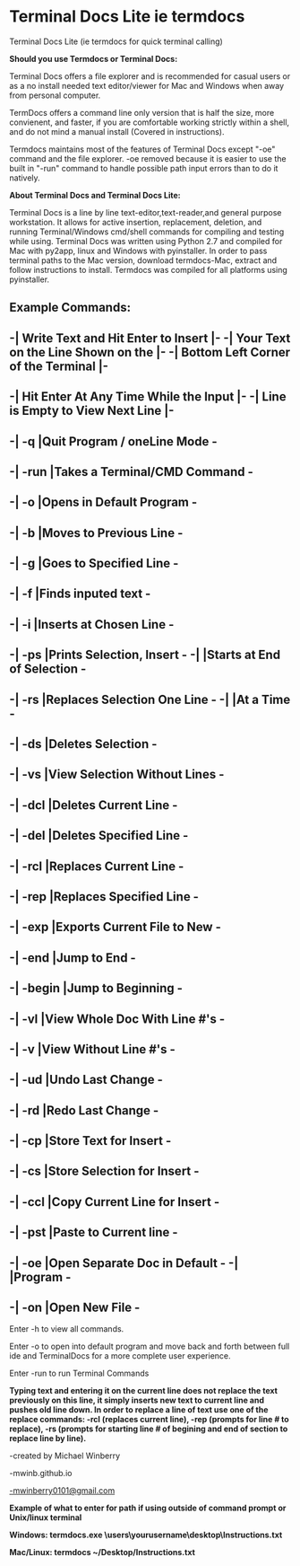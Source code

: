 # Terminal Docs Lite ie termdocs

Terminal Docs Lite (ie termdocs for quick terminal calling)
 
**Should you use Termdocs or Terminal Docs:**
 
Terminal Docs offers a file explorer and is recommended for casual users or as a no install needed text editor/viewer for Mac and Windows when away from personal computer. 
 
TermDocs offers a command line only version that is half the size, more convienent, and faster, if you are comfortable working strictly within a shell, and do not mind a manual install (Covered in instructions). 
 
Termdocs maintains most of the features of Terminal Docs except "-oe" command and the file explorer. -oe removed because it is easier to use the built in "-run" command to handle possible path input errors than to do it natively. 

**About Terminal Docs and Terminal Docs Lite:**
 
Terminal Docs is a line by line text-editor,text-reader,and general purpose workstation. It allows for active insertion, replacement, deletion, and running Terminal/Windows cmd/shell commands for compiling and testing while using. Terminal Docs was written using Python 2.7 and compiled for Mac with py2app, linux and Windows with pyinstaller. In order to pass terminal paths to the Mac version, download termdocs-Mac, extract and follow instructions to install. Termdocs was compiled for all platforms using pyinstaller.

**Example Commands:**
-------------------------------------------
-| Write Text and Hit Enter to Insert    |-
-| Your Text on the Line Shown on the    |-
-| Bottom Left Corner of the Terminal    |-
-------------------------------------------
-| Hit Enter At Any Time While the Input |-
-| Line is Empty to View Next Line       |-
-------------------------------------------
-| -q       |Quit Program / oneLine Mode  -
-------------------------------------------
-| -run     |Takes a Terminal/CMD Command -
-------------------------------------------
-| -o       |Opens in Default Program     -
-------------------------------------------
-| -b       |Moves to Previous Line       -
-------------------------------------------
-| -g       |Goes to Specified Line       -
-------------------------------------------
-| -f      |Finds inputed text           -
-------------------------------------------
-| -i      |Inserts at Chosen Line       -
-------------------------------------------
-| -ps      |Prints Selection, Insert     -
-|          |Starts at End of Selection   -
-------------------------------------------
-| -rs      |Replaces Selection One Line  -
-|          |At a Time                    -
-------------------------------------------
-| -ds      |Deletes Selection            -
-------------------------------------------
-| -vs      |View Selection Without Lines -
-------------------------------------------
-| -dcl     |Deletes Current Line         -
-------------------------------------------
-| -del     |Deletes Specified Line       -
-------------------------------------------
-| -rcl     |Replaces Current Line        -
-------------------------------------------
-| -rep     |Replaces Specified Line      -
-------------------------------------------
-| -exp     |Exports Current File to New  -
-------------------------------------------
-| -end     |Jump to End                  -
-------------------------------------------
-| -begin   |Jump to Beginning            -
-------------------------------------------
-| -vl      |View Whole Doc With Line #'s -
-------------------------------------------
-| -v       |View Without Line #'s        -
-------------------------------------------
-| -ud      |Undo Last Change             -
-------------------------------------------
-| -rd      |Redo Last Change             -
-------------------------------------------
-| -cp      |Store Text for Insert        -
-------------------------------------------
-| -cs      |Store Selection for Insert   -
-------------------------------------------
-| -ccl     |Copy Current Line for Insert -
-------------------------------------------
-| -pst     |Paste to Current line        -
-------------------------------------------
-| -oe      |Open Separate Doc in Default -
-|          |Program                      -
-------------------------------------------
-| -on      |Open New File                -
-------------------------------------------


Enter -h to view all commands. 

Enter -o to open into default program and move back and forth between full ide and TerminalDocs for a more complete user experience. 

Enter -run to run Terminal Commands

**Typing text and entering it on the current line does not replace the text previously on this line, it simply inserts new text to current line and pushes old line down. In order to replace a line of text use one of the replace commands: -rcl (replaces current line), -rep (prompts for line # to replace), -rs (prompts for starting line # of begining and end of section to replace line by line).**
 
-created by Michael Winberry
 
-mwinb.github.io
 
-mwinberry0101@gmail.com


**Example of what to enter for path if using outside of command prompt or Unix/linux terminal**
 
**Windows:  termdocs.exe \users\yourusername\desktop\Instructions.txt**
 
**Mac/Linux:  termdocs ~/Desktop/Instructions.txt**
